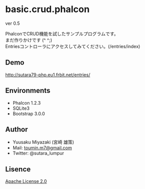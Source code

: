 # basic.crud.phalcon

ver 0.5

PhalconでCRUD機能を試したサンプルプログラムです。  
まだ作りかけです (^ ^;)  
Entriesコントローラにアクセスしてみてください。(/entries/index)

## Demo
http://sutara79-php.eu1.frbit.net/entries/

## Environments
- Phalcon 1.2.3
- SQLite3
- Bootstrap 3.0.0

## Author
- Yuusaku Miyazaki (宮崎 雄策)
- Mail: toumin.m7@gmail.com
- Twitter: @sutara_lumpur

## Lisence
[Apache License 2.0](http://www.apache.org/licenses/LICENSE-2.0)
